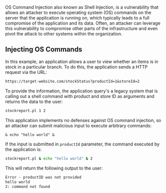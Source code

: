 OS Command Injection also known as Shell Injection, is a vulnerability that allows an attacker to execute operating system (OS) commands on the server that the application is running on, which typically leads to a full compromise of the application and its data. Often, an attacker can leverage this vulnerability to compromise other parts of the infrastructure and even pivot the attack to other systems within the organization.
## Injecting OS Commands
In this example, an application allows a user to view whether an items is in stock in a particular branch. To do this, the application sends a HTTP request via the URL:
```txt
https://target-website.com/stockStatus?productId=1&storeId=2
```
To provide the information, the application query's a legacy system that is calling out a shell command with product and store ID as arguments and returns the data to the user:
```bash
stockreport.pl 1 2
```
This application implements no defenses against OS command injection, so an attacker can submit malicious input to execute arbitrary commands:
```txt
& echo "hello world" &
```
If the input is submitted in `productId` parameter, the command executed by the application is:
```bash
stockreport.pl & echo "hello world" & 2
```
This will return the following output to the user:
```txt
Error - productID was not provided
hello world
2: command not found
```
